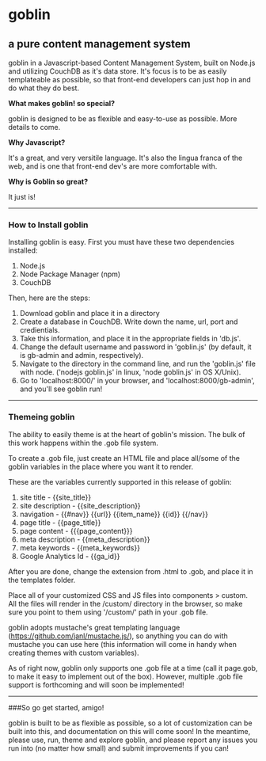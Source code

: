# goblin
## a pure content management system

goblin in a Javascript-based Content Management System, built on Node.js and utilizing CouchDB as it's data store.
It's focus is to be as easily templateable as possible, so that front-end developers can just hop in and do what
they do best.

**What makes goblin! so special?**

goblin is designed to be as flexible and easy-to-use as possible. More details to come.

**Why Javascript?**

It's a great, and very versitile language. It's also the lingua franca of the web, and is one that front-end dev's are more
comfortable with.

**Why is Goblin so great?**

It just is!

---

### How to Install goblin

Installing goblin is easy. First you must have these two dependencies installed:

1. Node.js
2. Node Package Manager (npm)
3. CouchDB

Then, here are the steps:

1. Download goblin and place it in a directory
2. Create a database in CouchDB. Write down the name, url, port and credientials.
3. Take this information, and place it in the appropriate fields in 'db.js'.
4. Change the default username and password in 'goblin.js' (by default, it is gb-admin and admin, respectively).
5. Navigate to the directory in the command line, and run the 'goblin.js' file with node. ('nodejs goblin.js' in linux, 'node goblin.js' in OS X/Unix).
6. Go to 'localhost:8000/' in your browser, and 'localhost:8000/gb-admin', and you'll see goblin run!

---

### Themeing goblin

The ability to easily theme is at the heart of goblin's mission. The bulk of this work happens within the .gob file
system.

To create a .gob file, just create an HTML file and place all/some of the goblin variables in the place where you
want it to render.

These are the variables currently supported in this release of goblin:

1. site title - {{site_title}}
2. site description - {{site_description}}
3. navigation - {{#nav}}  {{url}} {{item_name}} {{id}}   {{/nav}}
4. page title - {{page_title}}
5. page content - {{{page_content}}}
6. meta description - {{meta_description}}
7. meta keywords - {{meta_keywords}}
8. Google Analytics Id - {{ga_id}}

After you are done, change the extension from .html to .gob, and place it in the templates folder.

Place all of your customized CSS and JS files into components > custom. All the files will render in the /custom/
directory in the browser, so make sure you point to them using '/custom/' path in your .gob file.

goblin adopts mustache's great templating language (https://github.com/janl/mustache.js/), so anything you can
do with mustache you can use here (this information will come in handy when creating themes with custom variables).

As of right now, goblin only supports one .gob file at a time (call it page.gob, to make it easy to implement
out of the box). However, multiple .gob file support is forthcoming and will soon be implemented!

---

###So go get started, amigo!

goblin is built to be as flexible as possible, so a lot of customization can be built into this, and documentation
on this will come soon! In the meantime, please use, run, theme and explore goblin, and please report any issues
you run into (no matter how small) and submit improvements if you can!

